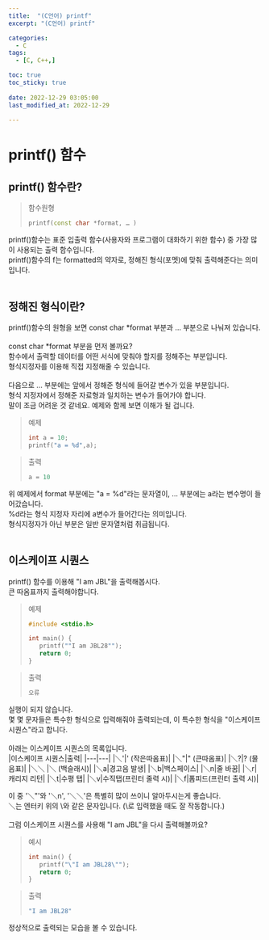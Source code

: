 ```yaml
---
title:  "(C언어) printf" 
excerpt: "(C언어) printf"

categories:
  - C
tags:
  - [C, C++,]

toc: true
toc_sticky: true
 
date: 2022-12-29 03:05:00
last_modified_at: 2022-12-29

---
```


# printf() 함수
## printf() 함수란?
>함수원형
>```cpp
>printf(const char *format, … )
>```
printf()함수는 표준 입출력 함수(사용자와 프로그램이 대화하기 위한 함수) 중 가장 많이 사용되는 출력 함수입니다.<br>
printf()함수의 f는 formatted의 약자로, 정해진 형식(포멧)에 맞춰 출력해준다는 의미입니다.<br><br>
## 정해진 형식이란?
printf()함수의 원형을 보면 const char *format 부분과 … 부분으로 나눠져 있습니다.<br><br>
const char *format 부분을 먼저 볼까요?<br> 
함수에서 출력할 데이터를 어떤 서식에 맞춰야 할지를 정해주는 부분입니다.<br>
형식지정자를 이용해 직접 지정해줄 수 있습니다.<br><br>
다음으로 … 부분에는 앞에서 정해준 형식에 들어갈 변수가 있을 부분입니다.<br>
형식 지정자에서 정해준 자료형과 일치하는 변수가 들어가야 합니다.<br>
말이 조금 어려운 것 같네요. 예제와 함께 보면 이해가 될 겁니다.<br>
>예제
>```cpp
>int a = 10;
>printf("a = %d",a);
>```

>출력
>```cpp
>a = 10
>```
위 예제에서 format 부분에는 "a = %d"라는 문자열이, … 부분에는 a라는 변수명이 들어갔습니다.<br>
%d라는 형식 지정자 자리에 a변수가 들어간다는 의미입니다.<br>
형식지정자가 아닌 부분은 일반 문자열처럼 취급됩니다.<br><br>
## 이스케이프 시퀀스
printf() 함수를 이용해 "I am JBL"을 출력해봅시다. 
<br>큰 따옴표까지 출력해야합니다.<br>
>예제
>```cpp
>#include <stdio.h>
>
>int main() {
>    printf(""I am JBL28"");
>    return 0;
>}
>```

>출력
>```cpp
>오류
>```
실행이 되지 않습니다. <br>
몇 몇 문자들은 특수한 형식으로 입력해줘야 출력되는데, 이 특수한 형식을 "이스케이프 시퀀스"라고 합니다.<br><br>
아래는 이스케이프 시퀀스의 목록입니다.<br>
|이스케이프 시퀀스|출력|
|---|---|
|＼'|' (작은따옴표)|
|＼"|" (큰따옴표)|
|＼?|? (물음표)|
|＼＼ |＼ (백슬래시)|
|＼a|경고음 발생|
|＼b|백스페이스|
|＼n|줄 바꿈|
|＼r|캐리지 리턴|
|＼t|수평 탭|
|＼v|수직탭(프린터 줄력 시)|
|＼f|폼피드(프린터 출력 시)|

이 중 '＼"'와 '＼n', '＼＼'은 특별히 많이 쓰이니 알아두시는게 좋습니다.<br>
＼는 엔터키 위의 \와 같은 문자입니다. (\로 입력했을 때도 잘 작동합니다.)<br><br>
그럼 이스케이프 시퀀스를 사용해 "I am JBL"을 다시 출력해볼까요?
>예시
>```cpp
>int main() {
>    printf("\"I am JBL28\"");
>    return 0;
>}
>```

>출력
>```cpp
>"I am JBL28"
>```
정상적으로 출력되는 모습을 볼 수 있습니다.
